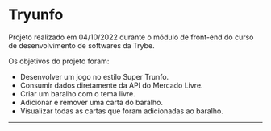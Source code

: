 # Tryunfo
Projeto realizado em 04/10/2022 durante o módulo de front-end do curso de desenvolvimento de softwares da Trybe.

Os objetivos do projeto foram:

* Desenvolver um jogo no estilo Super Trunfo.
* Consumir dados diretamente da API do Mercado Livre.
* Criar um baralho com o tema livre.
* Adicionar e remover uma carta do baralho.
* Visualizar todas as cartas que foram adicionadas ao baralho.

---